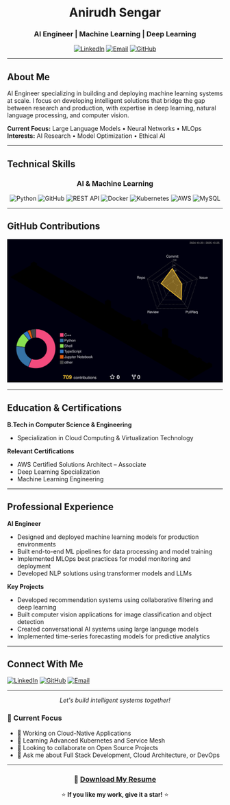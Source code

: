 <div align="center">
  
# Anirudh Sengar
### AI Engineer | Machine Learning | Deep Learning

[![LinkedIn](https://img.shields.io/badge/LinkedIn-0077B5?style=flat-square&logo=linkedin&logoColor=white)](https://www.linkedin.com/in/anirudhsengar)
[![Email](https://img.shields.io/badge/Email-D14836?style=flat-square&logo=gmail&logoColor=white)](mailto:anirudhsengar@outlook.com)
[![GitHub](https://img.shields.io/badge/GitHub-100000?style=flat-square&logo=github&logoColor=white)](https://github.com/anirudhsengar)

</div>

---

## About Me

AI Engineer specializing in building and deploying machine learning systems at scale. I focus on developing intelligent solutions that bridge the gap between research and production, with expertise in deep learning, natural language processing, and computer vision.

**Current Focus:** Large Language Models • Neural Networks • MLOps  
**Interests:** AI Research • Model Optimization • Ethical AI

---

## Technical Skills

<div align="center">

### AI & Machine Learning
<img src="https://techstack-generator.vercel.app/python-icon.svg" alt="Python" width="65" height="65" />
<img src="https://techstack-generator.vercel.app/github-icon.svg" alt="GitHub" width="65" height="65" />
<img src="https://techstack-generator.vercel.app/restapi-icon.svg" alt="REST API" width="65" height="65" />
<img src="https://techstack-generator.vercel.app/docker-icon.svg" alt="Docker" width="65" height="65" />
<img src="https://techstack-generator.vercel.app/kubernetes-icon.svg" alt="Kubernetes" width="65" height="65" />
<img src="https://techstack-generator.vercel.app/aws-icon.svg" alt="AWS" width="65" height="65" />
<img src="https://techstack-generator.vercel.app/mysql-icon.svg" alt="MySQL" width="65" height="65" />

</div>

---

## GitHub Contributions

<div align="center">
  
![](https://raw.githubusercontent.com/anirudhsengar/anirudhsengar/main/profile-3d-contrib/profile-night-rainbow.svg)

</div>

---

## Education & Certifications

**B.Tech in Computer Science & Engineering**
- Specialization in Cloud Computing & Virtualization Technology

**Relevant Certifications**
- AWS Certified Solutions Architect – Associate
- Deep Learning Specialization
- Machine Learning Engineering

---

## Professional Experience

**AI Engineer**
- Designed and deployed machine learning models for production environments
- Built end-to-end ML pipelines for data processing and model training
- Implemented MLOps best practices for model monitoring and deployment
- Developed NLP solutions using transformer models and LLMs

**Key Projects**
- Developed recommendation systems using collaborative filtering and deep learning
- Built computer vision applications for image classification and object detection
- Created conversational AI systems using large language models
- Implemented time-series forecasting models for predictive analytics

---

## Connect With Me

[![LinkedIn](https://img.shields.io/badge/LinkedIn-0077B5?style=flat-square&logo=linkedin&logoColor=white)](https://linkedin.com/in/anirudhsengar)
[![GitHub](https://img.shields.io/badge/GitHub-100000?style=flat-square&logo=github&logoColor=white)](https://github.com/anirudhsengar)
[![Email](https://img.shields.io/badge/Email-D14836?style=flat-square&logo=gmail&logoColor=white)](mailto:your.email@example.com)

---

<div align="center">
  <i>Let's build intelligent systems together!</i>
</div>

### 🎯 Current Focus
- 🔭 Working on Cloud-Native Applications
- 🌱 Learning Advanced Kubernetes and Service Mesh
- 👯 Looking to collaborate on Open Source Projects
- 💬 Ask me about Full Stack Development, Cloud Architecture, or DevOps

---

<div align="center">
  
### 📄 [Download My Resume](./Anirudh_Sengar_CV.pdf)

⭐️ **If you like my work, give it a star!** ⭐️

</div>
